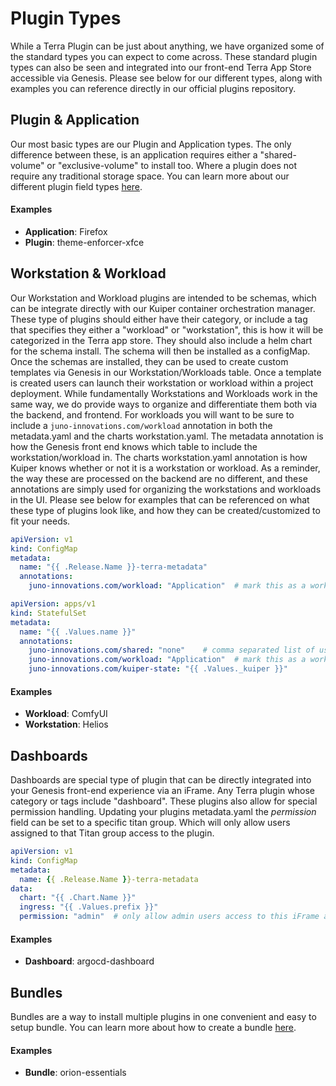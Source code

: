 # Plugin Types

While a Terra Plugin can be just about anything, we have organized some of the standard types you can expect to come across.
These standard plugin types can also be seen and integrated into our front-end Terra App Store accessible via Genesis. Please
see below for our different types, along with examples you can reference directly in our official plugins repository.

## Plugin & Application

Our most basic types are our Plugin and Application types. The only difference between these, is an application requires either a "shared-volume" or "exclusive-volume" to install too.
Where a plugin does not require any traditional storage space. You can learn more about our different plugin field types [here](plugin-fields.md).

#### Examples
- **Application**: Firefox
- **Plugin**: theme-enforcer-xfce

## Workstation & Workload

Our Workstation and Workload plugins are intended to be schemas, which can be integrate directly with our Kuiper container orchestration manager. These type of plugins should either have their category, or include a tag
that specifies they either a "workload" or "workstation", this is how it will be categorized in the Terra app store. They should also include a helm chart for the schema install. The schema will then be installed as a configMap. Once the schemas are installed, they can be used to create custom templates via Genesis in our Workstation/Workloads table. Once a template is created
users can launch their workstation or workload within a project deployment. While fundamentally Workstations and Workloads work in the same way, we do provide ways to organize and differentiate them both via the backend, and frontend. For workloads you will want to be sure to include a `juno-innovations.com/workload` annotation in both the metadata.yaml and the charts workstation.yaml.
The metadata annotation is how the Genesis front end knows which table to include the workstation/workload in. The charts workstation.yaml annotation is how Kuiper knows whether or not it is a workstation or workload.
As a reminder, the way these are processed on the backend are no different, and these annotations are simply used for organizing the workstations and workloads in the UI.
Please see below for examples that can be referenced on what these type of plugins look like, and how they can be created/customized to fit your needs.

```yaml linenums="1" title="my-workload/templates/metadata.yaml"
apiVersion: v1
kind: ConfigMap
metadata:
  name: "{{ .Release.Name }}-terra-metadata"
  annotations:
    juno-innovations.com/workload: "Application"  # mark this as a workload and it's type for the frontend UI
```

```yaml linenums="1" title="my-workload/scripts/chart/templates/workstation.yaml"
apiVersion: apps/v1
kind: StatefulSet
metadata:
  name: "{{ .Values.name }}"
  annotations:
    juno-innovations.com/shared: "none"    # comma separated list of users that can access this workload as read only.
    juno-innovations.com/workload: "Application"  # mark this as a workload and it's type for the frontend UI
    juno-innovations.com/kuiper-state: "{{ .Values._kuiper }}"
```

#### Examples
- **Workload**: ComfyUI
- **Workstation**: Helios


## Dashboards
Dashboards are special type of plugin that can be directly integrated into your Genesis front-end experience via an iFrame. 
Any Terra plugin whose category or tags include "dashboard". These plugins also allow for special permission handling.
Updating your plugins metadata.yaml the _permission_ field can be set to a specific titan group. Which will only allow users assigned
to that Titan group access to the plugin.

```yaml linenums="1" title="my-plugin/templates/metadata.yaml"
apiVersion: v1
kind: ConfigMap
metadata:
  name: {{ .Release.Name }}-terra-metadata
data:
  chart: "{{ .Chart.Name }}"
  ingress: "{{ .Values.prefix }}"
  permission: "admin"  # only allow admin users access to this iFrame app
```


#### Examples
- **Dashboard**: argocd-dashboard


## Bundles
Bundles are a way to install multiple plugins in one convenient and easy to setup bundle.
You can learn more about how to create a bundle  [here](repositories.md#bundles).

#### Examples
- **Bundle**: orion-essentials
